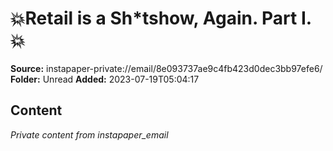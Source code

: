 # 💥Retail is a Sh*tshow, Again. Part I.💥

**Source:** instapaper-private://email/8e093737ae9c4fb423d0dec3bb97efe6/
**Folder:** Unread
**Added:** 2023-07-19T05:04:17




## Content
*Private content from instapaper_email*

